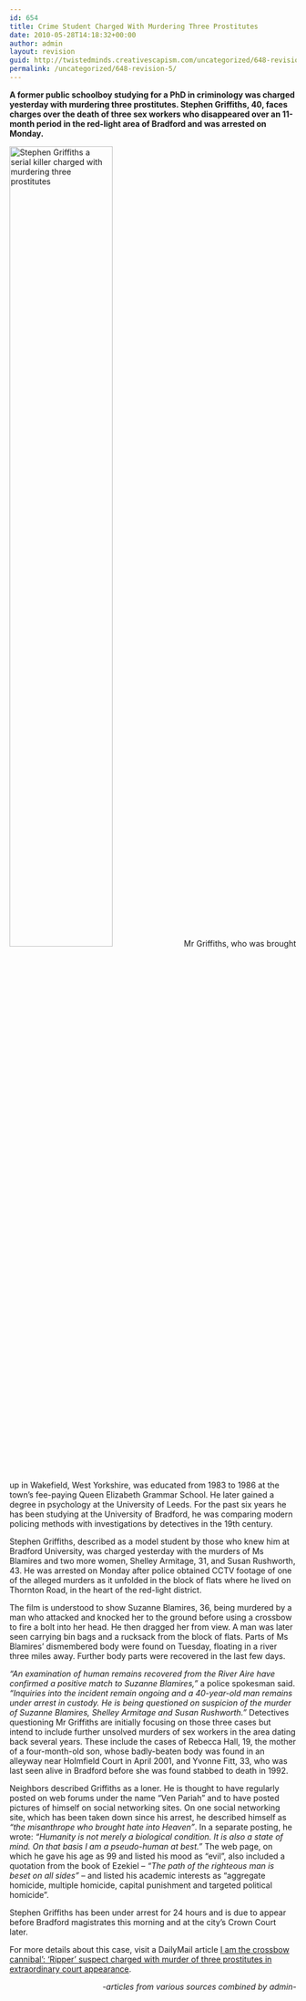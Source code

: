 ```yaml
---
id: 654
title: Crime Student Charged With Murdering Three Prostitutes
date: 2010-05-28T14:18:32+00:00
author: admin
layout: revision
guid: http://twistedminds.creativescapism.com/uncategorized/648-revision-5/
permalink: /uncategorized/648-revision-5/
---
```

<p class="dropcap-first">
  <strong>A former public schoolboy studying for a PhD in criminology was charged yesterday with murdering three prostitutes. Stephen Griffiths, 40, faces charges over the death of three sex workers who disappeared over an 11-month period in the red-light area of Bradford and was arrested on Monday.</strong>
</p>

<img class="left" title="Stephen Griffiths a triple murderer" src="img/post/StephenGriffiths.jpg" alt="Stephen Griffiths a serial killer charged with murdering three prostitutes" width="60%" /> Mr Griffiths, who was brought up in Wakefield, West Yorkshire, was educated from 1983 to 1986 at the town’s fee-paying Queen Elizabeth Grammar School. He later gained a degree in psychology at the University of Leeds. For the past six years he has been studying at the University of Bradford, he was comparing modern policing methods with investigations by detectives in the 19th century.

Stephen Griffiths, described as a model student by those who knew him at Bradford University, was charged yesterday with the murders of Ms Blamires and two more women, Shelley Armitage, 31, and Susan Rushworth, 43. He was arrested on Monday after police obtained CCTV footage of one of the alleged murders as it unfolded in the block of flats where he lived on Thornton Road, in the heart of the red-light district.

The film is understood to show Suzanne Blamires, 36, being murdered by a man who attacked and knocked her to the ground before using a crossbow to fire a bolt into her head. He then dragged her from view. A man was later seen carrying bin bags and a rucksack from the block of flats. Parts of Ms Blamires’ dismembered body were found on Tuesday, floating in a river three miles away. Further body parts were recovered in the last few days.

_“An examination of human remains recovered from the River Aire have confirmed a positive match to Suzanne Blamires,”_ a police spokesman said. _“Inquiries into the incident remain ongoing and a 40-year-old man remains under arrest in custody. He is being questioned on suspicion of the murder of Suzanne Blamires, Shelley Armitage and Susan Rushworth.”_ Detectives questioning Mr Griffiths are initially focusing on those three cases but intend to include further unsolved murders of sex workers in the area dating back several years. These include the cases of Rebecca Hall, 19, the mother of a four-month-old son, whose badly-beaten body was found in an alleyway near Holmfield Court in April 2001, and Yvonne Fitt, 33, who was last seen alive in Bradford before she was found stabbed to death in 1992.

Neighbors described Griffiths as a loner. He is thought to have regularly posted on web forums under the name “Ven Pariah” and to have posted pictures of himself on social networking sites. On one social networking site, which has been taken down since his arrest, he described himself as _“the misanthrope who brought hate into Heaven”_. In a separate posting, he wrote: _“Humanity is not merely a biological condition. It is also a state of mind. On that basis I am a pseudo-human at best.”_ The web page, on which he gave his age as 99 and listed his mood as &#8220;evil&#8221;, also included a quotation from the book of Ezekiel – _&#8220;The path of the righteous man is beset on all sides&#8221;_ – and listed his academic interests as &#8220;aggregate homicide, multiple homicide, capital punishment and targeted political homicide&#8221;.

Stephen Griffiths has been under arrest for 24 hours and is due to appear before Bradford magistrates this morning and at the city’s Crown Court later.

For more details about this case, visit a DailyMail article [I am the crossbow cannibal&#8217;: &#8216;Ripper&#8217; suspect charged with murder of three prostitutes in extraordinary court appearance](http://www.dailymail.co.uk/news/article-1282131/PhD-student-Stephen-Griffiths-tells-court-crossbow-cannibal.html "I am the crossbow cannibal': 'Ripper' suspect charged with murder of three prostitutes in extraordinary court appearance").

<p style="text-align: right;">
  <em>-articles from various sources combined by admin-</em>
</p>